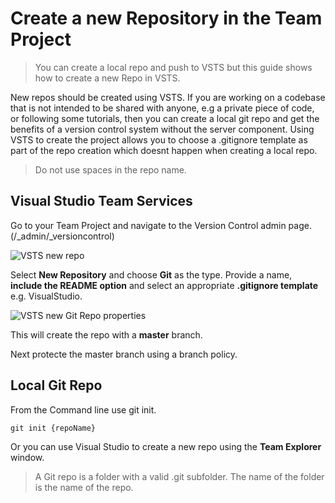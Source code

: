 # Create a new Repository in the Team Project

> You can create a local repo and push to VSTS but this guide shows how to create a new Repo in VSTS.

New repos should be created using VSTS.  If you are working on a codebase that is not intended to be shared with anyone, e.g a private piece of code, or following some tutorials, then you can create a local git repo and get the benefits of a version control system without the server component. Using VSTS to create the project allows you to choose a .gitignore template as part of the repo creation which doesnt happen when creating a local repo.

> Do not use spaces in the repo name.

## Visual Studio Team Services
Go to your Team Project and navigate to the Version Control admin page. (/_admin/_versioncontrol)

![VSTS new repo](./_assets/vsts-new-repo.png)

Select __New Repository__ and choose __Git__ as the type.  Provide a name, __include the README option__ and select an appropriate __.gitignore template__ e.g. VisualStudio.

![VSTS new Git Repo properties](./_assets/vsts-new-git-repo.png)

This will create the repo with a __master__ branch.

Next protecte the master branch using a branch policy.

## Local Git Repo

From the Command line use git init.  

```git
git init {repoName}
```

Or you can use Visual Studio to create a new repo using the __Team Explorer__ window.

> A Git repo is a folder with a valid .git subfolder.  The name of the folder is the name of the repo.